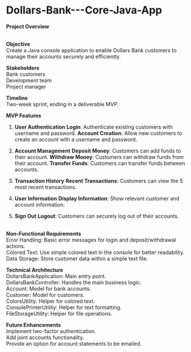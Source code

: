 # Dollars-Bank---Core-Java-App

**Project Overview**

**<br>Objective**
<br>Create a Java console application to enable Dollars Bank customers to manage their accounts securely and efficiently.

**Stakeholders**
<br>Bank customers
<br>Development team
<br>Project manager

**Timeline**
<br>Two-week sprint, ending in a deliverable MVP.

**MVP Features**
1. **User Authentication**
**Login**: Authenticate existing customers with username and password.
**Account Creation**: Allow new customers to create an account with a username and password.

2. **Account Management**
**Deposit Money**: Customers can add funds to their account.
**Withdraw Money**: Customers can withdraw funds from their account.
**Transfer Funds**: Customers can transfer funds between accounts.

3. **Transaction History**
**Recent Transactions**: Customers can view the 5 most recent transactions.

4. **User Information**
**Display Information**: Show relevant customer and account information.
5. **Sign Out**
**Logout**: Customers can securely log out of their accounts.

**<br>Non-Functional Requirements**
<br>Error Handling: Basic error messages for login and deposit/withdrawal actions.
<br>Colored Text: Use simple colored text in the console for better readability.
<br>Data Storage: Store customer data within a simple text file.

**Technical Architecture**
<br>DollarsBankApplication: Main entry point.
<br>DollarsBankController: Handles the main business logic.
<br>Account: Model for bank accounts.
<br>Customer: Model for customers.
<br>ColorsUtility: Helper for colored text.
<br>ConsolePrinterUtility: Helper for text formatting.
<br>FileStorageUtility: Helper for file operations.


**Future Enhancements**
<br>Implement two-factor authentication.
<br>Add joint accounts functionality.
<br>Provide an option for account statements to be emailed.












